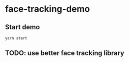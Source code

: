# face-tracking-demo

## Start demo

```
yarn start
```

## TODO: use better face tracking library

[](https://tastenkunst.github.io/brfv4_javascript_examples/)
